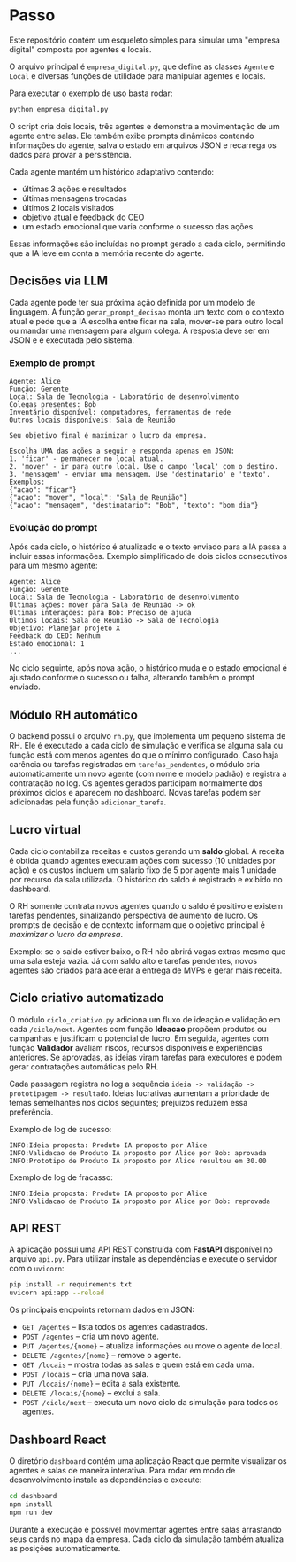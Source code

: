 # Passo

Este repositório contém um esqueleto simples para simular uma "empresa digital" composta por agentes e locais.

O arquivo principal é `empresa_digital.py`, que define as classes `Agente` e
`Local` e diversas funções de utilidade para manipular agentes e locais.

Para executar o exemplo de uso basta rodar:

```bash
python empresa_digital.py
```

O script cria dois locais, três agentes e demonstra a movimentação de um
agente entre salas. Ele também exibe prompts dinâmicos contendo informações do
agente, salva o estado em arquivos JSON e recarrega os dados para provar a
persistência.

Cada agente mantém um histórico adaptativo contendo:

- últimas 3 ações e resultados
- últimas mensagens trocadas
- últimos 2 locais visitados
- objetivo atual e feedback do CEO
- um estado emocional que varia conforme o sucesso das ações

Essas informações são incluídas no prompt gerado a cada ciclo, permitindo que a
IA leve em conta a memória recente do agente.

## Decisões via LLM

Cada agente pode ter sua próxima ação definida por um modelo de linguagem. A
função `gerar_prompt_decisao` monta um texto com o contexto atual e pede que a
IA escolha entre ficar na sala, mover-se para outro local ou mandar uma
mensagem para algum colega. A resposta deve ser em JSON e é executada pelo
sistema.

### Exemplo de prompt

```
Agente: Alice
Função: Gerente
Local: Sala de Tecnologia - Laboratório de desenvolvimento
Colegas presentes: Bob
Inventário disponível: computadores, ferramentas de rede
Outros locais disponíveis: Sala de Reunião

Seu objetivo final é maximizar o lucro da empresa.

Escolha UMA das ações a seguir e responda apenas em JSON:
1. 'ficar' - permanecer no local atual.
2. 'mover' - ir para outro local. Use o campo 'local' com o destino.
3. 'mensagem' - enviar uma mensagem. Use 'destinatario' e 'texto'.
Exemplos:
{"acao": "ficar"}
{"acao": "mover", "local": "Sala de Reunião"}
{"acao": "mensagem", "destinatario": "Bob", "texto": "bom dia"}
```

### Evolução do prompt

Após cada ciclo, o histórico é atualizado e o texto enviado para a IA passa a
incluir essas informações. Exemplo simplificado de dois ciclos consecutivos para
um mesmo agente:

```
Agente: Alice
Função: Gerente
Local: Sala de Tecnologia - Laboratório de desenvolvimento
Últimas ações: mover para Sala de Reunião -> ok
Últimas interações: para Bob: Preciso de ajuda
Últimos locais: Sala de Reunião -> Sala de Tecnologia
Objetivo: Planejar projeto X
Feedback do CEO: Nenhum
Estado emocional: 1
...
```

No ciclo seguinte, após nova ação, o histórico muda e o estado emocional é
ajustado conforme o sucesso ou falha, alterando também o prompt enviado.

## Módulo RH automático

O backend possui o arquivo `rh.py`, que implementa um pequeno sistema de RH.
Ele é executado a cada ciclo de simulação e verifica se alguma sala ou função
está com menos agentes do que o mínimo configurado. Caso haja carência ou
tarefas registradas em `tarefas_pendentes`, o módulo cria automaticamente um
novo agente (com nome e modelo padrão) e registra a contratação no log. Os
agentes gerados participam normalmente dos próximos ciclos e aparecem no
dashboard. Novas tarefas podem ser adicionadas pela função `adicionar_tarefa`.

## Lucro virtual

Cada ciclo contabiliza receitas e custos gerando um **saldo** global. A receita
é obtida quando agentes executam ações com sucesso (10 unidades por ação) e os
custos incluem um salário fixo de 5 por agente mais 1 unidade por recurso da
sala utilizada. O histórico do saldo é registrado e exibido no dashboard.

O RH somente contrata novos agentes quando o saldo é positivo e existem tarefas
pendentes, sinalizando perspectiva de aumento de lucro. Os prompts de decisão e
de contexto informam que o objetivo principal é *maximizar o lucro da empresa*.

Exemplo: se o saldo estiver baixo, o RH não abrirá vagas extras mesmo que uma
sala esteja vazia. Já com saldo alto e tarefas pendentes, novos agentes são
criados para acelerar a entrega de MVPs e gerar mais receita.

## Ciclo criativo automatizado

O módulo `ciclo_criativo.py` adiciona um fluxo de ideação e validação em cada
`/ciclo/next`. Agentes com função **Ideacao** propõem produtos ou campanhas e
justificam o potencial de lucro. Em seguida, agentes com função **Validador**
avaliam riscos, recursos disponíveis e experiências anteriores. Se aprovadas,
as ideias viram tarefas para executores e podem gerar contratações automáticas
pelo RH.

Cada passagem registra no log a sequência `ideia -> validação -> prototipagem -> resultado`.
Ideias lucrativas aumentam a prioridade de temas semelhantes nos ciclos
seguintes; prejuízos reduzem essa preferência.

Exemplo de log de sucesso:

```text
INFO:Ideia proposta: Produto IA proposto por Alice
INFO:Validacao de Produto IA proposto por Alice por Bob: aprovada
INFO:Prototipo de Produto IA proposto por Alice resultou em 30.00
```

Exemplo de log de fracasso:

```text
INFO:Ideia proposta: Produto IA proposto por Alice
INFO:Validacao de Produto IA proposto por Alice por Bob: reprovada
```

## API REST

A aplicação possui uma API REST construída com **FastAPI** disponível no arquivo `api.py`.
Para utilizar instale as dependências e execute o servidor com o `uvicorn`:

```bash
pip install -r requirements.txt
uvicorn api:app --reload
```

Os principais endpoints retornam dados em JSON:

- `GET /agentes` – lista todos os agentes cadastrados.
- `POST /agentes` – cria um novo agente.
- `PUT /agentes/{nome}` – atualiza informações ou move o agente de local.
- `DELETE /agentes/{nome}` – remove o agente.
- `GET /locais` – mostra todas as salas e quem está em cada uma.
- `POST /locais` – cria uma nova sala.
- `PUT /locais/{nome}` – edita a sala existente.
- `DELETE /locais/{nome}` – exclui a sala.
- `POST /ciclo/next` – executa um novo ciclo da simulação para todos os agentes.



## Dashboard React

O diretório `dashboard` contém uma aplicação React que permite visualizar os agentes e salas de maneira interativa. Para rodar em modo de desenvolvimento instale as dependências e execute:

```bash
cd dashboard
npm install
npm run dev
```

Durante a execução é possível movimentar agentes entre salas arrastando seus cards no mapa da empresa. Cada ciclo da simulação também atualiza as posições automaticamente.
